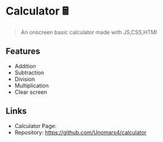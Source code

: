 # Calculator 🖩
> An onscreen basic calculator made with JS,CSS,HTMl

## Features

* Addition
* Subtraction
* Division
* Multiplication
* Clear screen 


## Links

- Calculator Page: 
- Repository: https://github.com/Unomars4/calculator 
